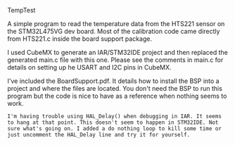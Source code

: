 TempTest

A simple program to read the temperature data from the HTS221 sensor on the STM32L475VG dev board. Most of the calibration code came directly from HTS221.c inside the board support package. <p>
  
   I used CubeMX to generate an IAR/STM32IDE project and then replaced the generated main.c file with this one.
   Please see the comments in main.c for details on setting up he USART and I2C pins in CubeMX.<p>
     
  I've included the BoardSupport.pdf. It details how to install the BSP into a project and where the files are located. You don't need the BSP to run this program but the code is nice to have as a reference when nothing seems to work. <p>
    
    I'm having trouble using HAL_Delay() when debugging in IAR. It seems to hang at that point. This doesn't seem to happen in STM32IDE. Not sure what's going on. I added a do nothing loop to kill some time or just uncomment the HAL_Delay line and try it for yourself. 
